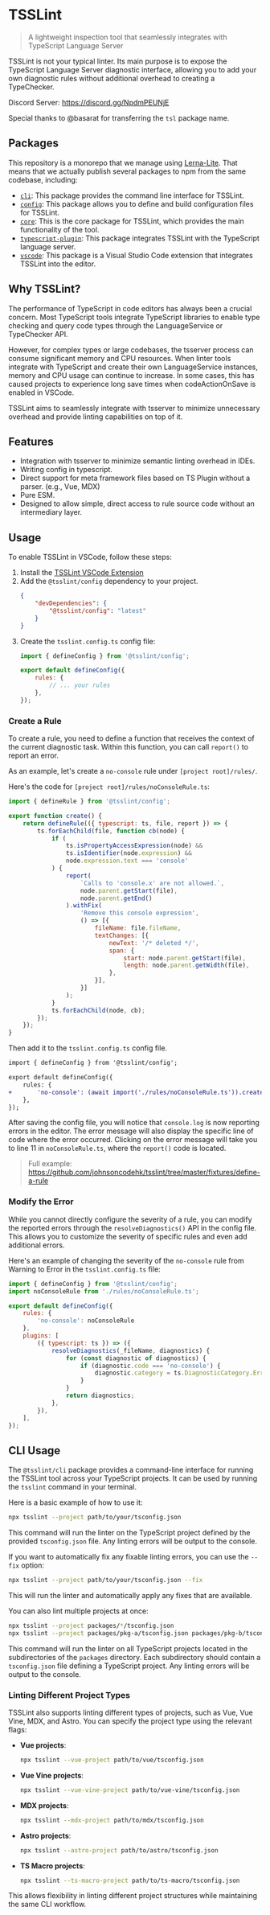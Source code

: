 # TSSLint

> A lightweight inspection tool that seamlessly integrates with TypeScript Language Server

TSSLint is not your typical linter. Its main purpose is to expose the TypeScript Language Server diagnostic interface, allowing you to add your own diagnostic rules without additional overhead to creating a TypeChecker.

Discord Server: https://discord.gg/NpdmPEUNjE

Special thanks to @basarat for transferring the `tsl` package name.

## Packages

This repository is a monorepo that we manage using [Lerna-Lite](https://github.com/lerna-lite/lerna-lite). That means that we actually publish several packages to npm from the same codebase, including:

- [`cli`](packages/cli): This package provides the command line interface for TSSLint.
- [`config`](packages/config): This package allows you to define and build configuration files for TSSLint.
- [`core`](packages/core): This is the core package for TSSLint, which provides the main functionality of the tool.
- [`typescript-plugin`](packages/typescript-plugin): This package integrates TSSLint with the TypeScript language server.
- [`vscode`](packages/vscode): This package is a Visual Studio Code extension that integrates TSSLint into the editor.

## Why TSSLint?

The performance of TypeScript in code editors has always been a crucial concern. Most TypeScript tools integrate TypeScript libraries to enable type checking and query code types through the LanguageService or TypeChecker API.

However, for complex types or large codebases, the tsserver process can consume significant memory and CPU resources. When linter tools integrate with TypeScript and create their own LanguageService instances, memory and CPU usage can continue to increase. In some cases, this has caused projects to experience long save times when codeActionOnSave is enabled in VSCode.

TSSLint aims to seamlessly integrate with tsserver to minimize unnecessary overhead and provide linting capabilities on top of it.

## Features

- Integration with tsserver to minimize semantic linting overhead in IDEs.
- Writing config in typescript.
- Direct support for meta framework files based on TS Plugin without a parser. (e.g., Vue, MDX)
- Pure ESM.
- Designed to allow simple, direct access to rule source code without an intermediary layer.

## Usage

To enable TSSLint in VSCode, follow these steps:

1. Install the [TSSLint VSCode Extension](https://marketplace.visualstudio.com/items?itemName=johnsoncodehk.vscode-tsslint)
2. Add the `@tsslint/config` dependency to your project.
	```json
	{
		"devDependencies": {
			"@tsslint/config": "latest"
		}
	}
	```
3. Create the `tsslint.config.ts` config file:
	```js
	import { defineConfig } from '@tsslint/config';

	export default defineConfig({
		rules: {
			// ... your rules
		},
	});
	```

### Create a Rule

To create a rule, you need to define a function that receives the context of the current diagnostic task. Within this function, you can call `report()` to report an error.

As an example, let's create a `no-console` rule under `[project root]/rules/`.

Here's the code for `[project root]/rules/noConsoleRule.ts`:

```js
import { defineRule } from '@tsslint/config';

export function create() {
	return defineRule(({ typescript: ts, file, report }) => {
		ts.forEachChild(file, function cb(node) {
			if (
				ts.isPropertyAccessExpression(node) &&
				ts.isIdentifier(node.expression) &&
				node.expression.text === 'console'
			) {
				report(
					`Calls to 'console.x' are not allowed.`,
					node.parent.getStart(file),
					node.parent.getEnd()
				).withFix(
					'Remove this console expression',
					() => [{
						fileName: file.fileName,
						textChanges: [{
							newText: '/* deleted */',
							span: {
								start: node.parent.getStart(file),
								length: node.parent.getWidth(file),
							},
						}],
					}]
				);
			}
			ts.forEachChild(node, cb);
		});
	});
}
```

Then add it to the `tsslint.config.ts` config file.

```diff
import { defineConfig } from '@tsslint/config';

export default defineConfig({
	rules: {
+ 		'no-console': (await import('./rules/noConsoleRule.ts')).create(),
	},
});
```

After saving the config file, you will notice that `console.log` is now reporting errors in the editor. The error message will also display the specific line of code where the error occurred. Clicking on the error message will take you to line 11 in `noConsoleRule.ts`, where the `report()` code is located.

> Full example: https://github.com/johnsoncodehk/tsslint/tree/master/fixtures/define-a-rule

### Modify the Error

While you cannot directly configure the severity of a rule, you can modify the reported errors through the `resolveDiagnostics()` API in the config file. This allows you to customize the severity of specific rules and even add additional errors.

Here's an example of changing the severity of the `no-console` rule from Warning to Error in the `tsslint.config.ts` file:

```js
import { defineConfig } from '@tsslint/config';
import noConsoleRule from './rules/noConsoleRule.ts';

export default defineConfig({
	rules: {
		'no-console': noConsoleRule
	},
	plugins: [
		({ typescript: ts }) => ({
			resolveDiagnostics(_fileName, diagnostics) {
				for (const diagnostic of diagnostics) {
					if (diagnostic.code === 'no-console') {
						diagnostic.category = ts.DiagnosticCategory.Error;
					}
				}
				return diagnostics;
			},
		}),
	],
});
```

## CLI Usage

The `@tsslint/cli` package provides a command-line interface for running the TSSLint tool across your TypeScript projects. It can be used by running the `tsslint` command in your terminal.

Here is a basic example of how to use it:

```sh
npx tsslint --project path/to/your/tsconfig.json
```

This command will run the linter on the TypeScript project defined by the provided `tsconfig.json` file. Any linting errors will be output to the console.

If you want to automatically fix any fixable linting errors, you can use the `--fix` option:

```sh
npx tsslint --project path/to/your/tsconfig.json --fix
```

This will run the linter and automatically apply any fixes that are available.

You can also lint multiple projects at once:

```sh
npx tsslint --project packages/*/tsconfig.json
npx tsslint --project packages/pkg-a/tsconfig.json packages/pkg-b/tsconfig.json
```

This command will run the linter on all TypeScript projects located in the subdirectories of the `packages` directory. Each subdirectory should contain a `tsconfig.json` file defining a TypeScript project. Any linting errors will be output to the console.

### Linting Different Project Types

TSSLint also supports linting different types of projects, such as Vue, Vue Vine, MDX, and Astro. You can specify the project type using the relevant flags:

- **Vue projects**:
  ```sh
  npx tsslint --vue-project path/to/vue/tsconfig.json
  ```
- **Vue Vine projects**:
  ```sh
  npx tsslint --vue-vine-project path/to/vue-vine/tsconfig.json
  ```
- **MDX projects**:
  ```sh
  npx tsslint --mdx-project path/to/mdx/tsconfig.json
  ```
- **Astro projects**:
  ```sh
  npx tsslint --astro-project path/to/astro/tsconfig.json
  ```
- **TS Macro projects**:
  ```sh
  npx tsslint --ts-macro-project path/to/ts-macro/tsconfig.json
  ```

This allows flexibility in linting different project structures while maintaining the same CLI workflow.
